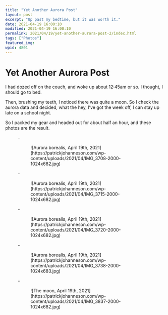 ```yaml
---
title: "Yet Another Aurora Post"
layout: post
excerpt: "Up past my bedtime, but it was worth it."
date: 2021-04-19 16:00:10
modified: 2021-04-19 16:00:10
permalink: 2021/04/19/yet-another-aurora-post-2/index.html
tags: ["Photos"]
featured_img: 
wpid: 4801
---
```


# Yet Another Aurora Post

I had dozed off on the couch, and woke up about 12:45am or so. I thought, I should go to bed.

Then, brushing my teeth, I noticed there was quite a moon. So I check the aurora data and decided, what the hey, I’ve got the week off, I can stay up late on a school night.

So I packed my gear and headed out for about half an hour, and these photos are the result.

<figure class="is-layout-flex wp-block-gallery-146 wp-block-gallery columns-3 is-cropped">- <figure>![Aurora borealis, April 19th, 2021](https://patrickjohanneson.com/wp-content/uploads/2021/04/IMG_3708-2000-1024x682.jpg)</figure>
- <figure>![Aurora borealis, April 19th, 2021](https://patrickjohanneson.com/wp-content/uploads/2021/04/IMG_3715-2000-1024x682.jpg)</figure>
- <figure>![Aurora borealis, April 19th, 2021](https://patrickjohanneson.com/wp-content/uploads/2021/04/IMG_3720-2000-1024x682.jpg)</figure>
- <figure>![Aurora borealis, April 19th, 2021](https://patrickjohanneson.com/wp-content/uploads/2021/04/IMG_3738-2000-1024x683.jpg)</figure>
- <figure>![The moon, April 19th, 2021](https://patrickjohanneson.com/wp-content/uploads/2021/04/IMG_3837-2000-1024x682.jpg)</figure>

</figure>